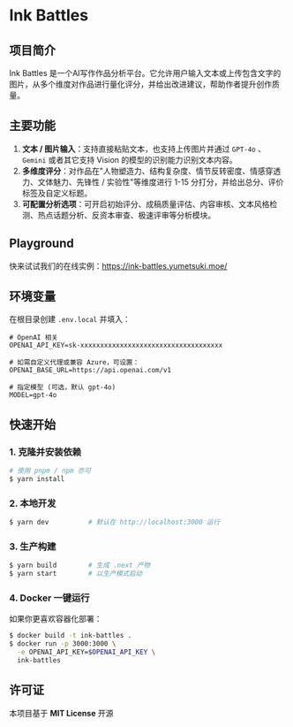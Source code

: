 # Ink Battles

## 项目简介
Ink Battles 是一个AI写作作品分析平台。它允许用户输入文本或上传包含文字的图片，从多个维度对作品进行量化评分，并给出改进建议，帮助作者提升创作质量。

## 主要功能
1. **文本 / 图片输入**：支持直接粘贴文本，也支持上传图片并通过 `GPT-4o` 、 `Gemini` 或者其它支持 Vision 的模型的识别能力识别文本内容。
2. **多维度评分**：对作品在"人物塑造力、结构复杂度、情节反转密度、情感穿透力、文体魅力、先锋性 / 实验性"等维度进行 1-15 分打分，并给出总分、评价标签及自定义标题。
3. **可配置分析选项**：可开启初始评分、成稿质量评估、内容审核、文本风格检测、热点话题分析、反资本审查、极速评审等分析模块。

## Playground

快来试试我们的在线实例：https://ink-battles.yumetsuki.moe/

## 环境变量
在根目录创建 `.env.local` 并填入：
```
# OpenAI 相关
OPENAI_API_KEY=sk-xxxxxxxxxxxxxxxxxxxxxxxxxxxxxxxxxxxx

# 如需自定义代理或兼容 Azure，可设置：
OPENAI_BASE_URL=https://api.openai.com/v1

# 指定模型 (可选，默认 gpt-4o)
MODEL=gpt-4o
```

## 快速开始
### 1. 克隆并安装依赖
```bash
# 使用 pnpm / npm 亦可
$ yarn install
```

### 2. 本地开发
```bash
$ yarn dev          # 默认在 http://localhost:3000 运行
```

### 3. 生产构建
```bash
$ yarn build        # 生成 .next 产物
$ yarn start        # 以生产模式启动
```

### 4. Docker 一键运行
如果你更喜欢容器化部署：
```bash
$ docker build -t ink-battles .
$ docker run -p 3000:3000 \
  -e OPENAI_API_KEY=$OPENAI_API_KEY \
  ink-battles
```

## 许可证
本项目基于 **MIT License** 开源


